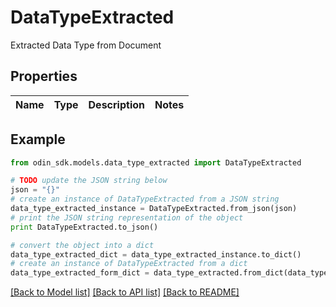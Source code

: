 # DataTypeExtracted

Extracted Data Type from Document

## Properties

Name | Type | Description | Notes
------------ | ------------- | ------------- | -------------

## Example

```python
from odin_sdk.models.data_type_extracted import DataTypeExtracted

# TODO update the JSON string below
json = "{}"
# create an instance of DataTypeExtracted from a JSON string
data_type_extracted_instance = DataTypeExtracted.from_json(json)
# print the JSON string representation of the object
print DataTypeExtracted.to_json()

# convert the object into a dict
data_type_extracted_dict = data_type_extracted_instance.to_dict()
# create an instance of DataTypeExtracted from a dict
data_type_extracted_form_dict = data_type_extracted.from_dict(data_type_extracted_dict)
```
[[Back to Model list]](../README.md#documentation-for-models) [[Back to API list]](../README.md#documentation-for-api-endpoints) [[Back to README]](../README.md)


